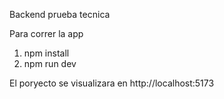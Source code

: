 Backend prueba tecnica

Para correr la app
1. npm install
2. npm run dev

El poryecto se visualizara en http://localhost:5173